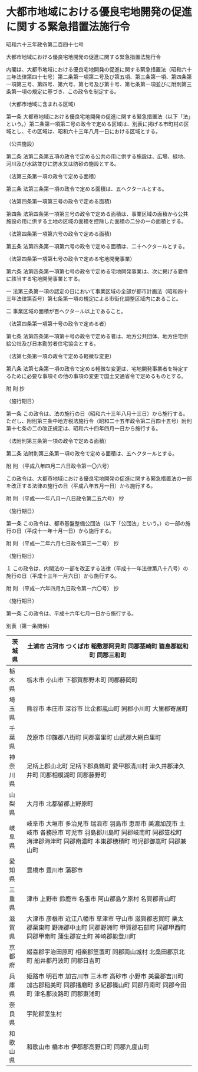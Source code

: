 # 大都市地域における優良宅地開発の促進に関する緊急措置法施行令

昭和六十三年政令第二百四十七号

大都市地域における優良宅地開発の促進に関する緊急措置法施行令

内閣は、大都市地域における優良宅地開発の促進に関する緊急措置法（昭和六十三年法律第四十七号）第二条第一項第二号及び第五項、第三条第一項、第四条第一項第三号、第四号、第六号、第七号及び第十号、第七条第一項並びに附則第三条第一項の規定に基づき、この政令を制定する。

（大都市地域に含まれる区域）

第一条 大都市地域における優良宅地開発の促進に関する緊急措置法（以下「法」という。）第二条第一項第二号の政令で定める区域は、別表に掲げる市町村の区域とし、その区域は、昭和六十三年八月一日における区域とする。

（公共施設）

第二条 法第二条第五項の政令で定める公共の用に供する施設は、広場、緑地、河川及び水路並びに防水又は防砂の施設とする。

（法第三条第一項の政令で定める面積）

第三条 法第三条第一項の政令で定める面積は、五ヘクタールとする。

（法第四条第一項第三号の政令で定める面積）

第四条 法第四条第一項第三号の政令で定める面積は、事業区域の面積から公共施設の用に供する土地の区域の面積を控除した面積の二分の一の面積とする。

（法第四条第一項第六号の政令で定める面積）

第五条 法第四条第一項第六号の政令で定める面積は、二十ヘクタールとする。

（法第四条第一項第七号の政令で定める宅地開発事業）

第六条 法第四条第一項第七号の政令で定める宅地開発事業は、次に掲げる要件に該当する宅地開発事業とする。

一 法第三条第一項の認定の日において事業区域の全部が都市計画法（昭和四十三年法律第百号）第七条第一項の規定による市街化調整区域内にあること。

二 事業区域の面積が百ヘクタール以上であること。

（法第四条第一項第十号の政令で定める者）

第七条 法第四条第一項第十号の政令で定める者は、地方公共団体、地方住宅供給公社及び日本勤労者住宅協会とする。

（法第七条第一項の政令で定める軽微な変更）

第八条 法第七条第一項の政令で定める軽微な変更は、宅地開発事業者を特定するために必要な事項その他の事項の変更で国土交通省令で定めるものとする。

附 則 抄

（施行期日）

第一条 この政令は、法の施行の日（昭和六十三年八月十三日）から施行する。ただし、附則第三条中地方税法施行令（昭和二十五年政令第二百四十五号）附則第十七条の二の改正規定は、昭和六十四年四月一日から施行する。

（法附則第三条第一項の政令で定める面積）

第二条 法附則第三条第一項の政令で定める面積は、五ヘクタールとする。

附 則 （平成八年四月二六日政令第一〇六号）

この政令は、大都市地域における優良宅地開発の促進に関する緊急措置法の一部を改正する法律の施行の日（平成八年五月一日）から施行する。

附 則 （平成一一年八月一八日政令第二五六号） 抄

（施行期日）

第一条 この政令は、都市基盤整備公団法（以下「公団法」という。）の一部の施行の日（平成十一年十月一日）から施行する。

附 則 （平成一二年六月七日政令第三一二号） 抄

（施行期日）

１ この政令は、内閣法の一部を改正する法律（平成十一年法律第八十八号）の施行の日（平成十三年一月六日）から施行する。

附 則 （平成一六年四月九日政令第一六〇号） 抄

（施行期日）

第一条 この政令は、平成十六年七月一日から施行する。

別表（第一条関係）

茨城県 | 土浦市 古河市 つくば市 稲敷郡阿見町 同郡茎崎町 猿島郡総和町 同郡三和町  
---|---  
栃木県 | 栃木市 小山市 下都賀郡野木町 同郡藤岡町  
埼玉県 | 熊谷市 本庄市 深谷市 比企郡嵐山町 同郡小川町 大里郡寄居町  
千葉県 | 茂原市 印旛郡八街町 同郡富里町 山武郡大網白里町  
神奈川県 | 足柄上郡山北町 足柄下郡真鶴町 愛甲郡清川村 津久井郡津久井町 同郡相模湖町 同郡藤野町  
山梨県 | 大月市 北都留郡上野原町  
岐阜県 | 岐阜市 大垣市 多治見市 瑞浪市 羽島市 恵那市 美濃加茂市 土岐市 各務原市 可児市 羽島郡川島町 同郡岐南町 同郡笠松町 海津郡海津町 同郡南濃町 本巣郡穂積町 可児郡御嵩町 同郡兼山町  
愛知県 | 豊橋市 豊川市 蒲郡市  
三重県 | 津市 上野市 鈴鹿市 名張市 阿山郡島ケ原村 名賀郡青山町  
滋賀県 | 大津市 彦根市 近江八幡市 草津市 守山市 滋賀郡志賀町 栗太郡栗東町 野洲郡中主町 同郡野洲町 甲賀郡石部町 同郡甲西町 同郡甲南町 蒲生郡安土町 神崎郡能登川町  
京都府 | 綴喜郡宇治田原町 相楽郡笠置町 同郡南山城村 北桑田郡京北町 船井郡丹波町 同郡日吉町  
兵庫県 | 姫路市 明石市 加古川市 三木市 高砂市 小野市 美嚢郡吉川町 加古郡稲美町 同郡播磨町 多紀郡篠山町 同郡丹南町 同郡今田町 津名郡淡路町 同郡東浦町  
奈良県 | 宇陀郡室生村  
和歌山県 | 和歌山市 橋本市 伊都郡高野口町 同郡九度山町
